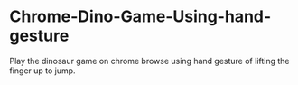 # Chrome-Dino-Game-Using-hand-gesture
Play the dinosaur game on chrome browse using hand gesture of lifting the finger up to jump.
